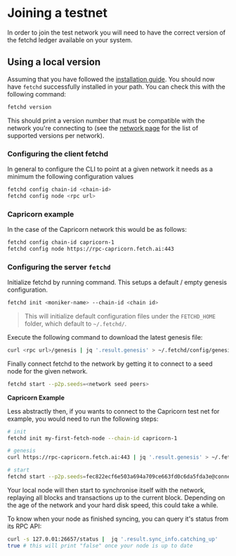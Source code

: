 # Joining a testnet

In order to join the test network you will need to have the correct version of the fetchd ledger available on your system. 

## Using a local version

Assuming that you have followed the [installation guide](../building/). You should now have `fetchd` successfully installed in your path. You can check this with the following command:

```bash
fetchd version
```

This should print a version number that must be compatible with the network you're connecting to (see the [network page](../networks/) for the list of supported versions per network).

### Configuring the client fetchd

In general to configure the CLI to point at a given network it needs as a minimum the following configuration values

```bash
fetchd config chain-id <chain-id>
fetchd config node <rpc url>
```

### Capricorn example

In the case of the Capricorn network this would be as follows:

```bash
fetchd config chain-id capricorn-1
fetchd config node https://rpc-capricorn.fetch.ai:443
```

### Configuring the server `fetchd`

Initialize fetchd by running command. This setups a default / empty genesis configuration.

```bash
fetchd init <moniker-name> --chain-id <chain id>
```

> This will initialize default configuration files under the `FETCHD_HOME` folder, which default to `~/.fetchd/`. 

Execute the following command to download the latest genesis file:

```bash
curl <rpc url>/genesis | jq '.result.genesis' > ~/.fetchd/config/genesis.json
```

Finally connect fetchd to the network by getting it to connect to a seed node for the given network.

```bash
fetchd start --p2p.seeds=<network seed peers>
```

**Capricorn Example**

Less abstractly then, if you wants to connect to the Capricorn test net for example, you would need to run the following steps:

```bash
# init
fetchd init my-first-fetch-node --chain-id capricorn-1

# genesis
curl https://rpc-capricorn.fetch.ai:443 | jq '.result.genesis' > ~/.fetchd/config/genesis.json

# start
fetchd start --p2p.seeds=fec822ecf6e503a694a709ce663fd0c6da5fda3e@connect-capricorn.fetch.ai:36956
```

Your local node will then start to synchronise itself with the network, replaying all blocks and transactions up to the current block. Depending on the age of the network and your hard disk speed, this could take a while. 

To know when your node as finished syncing, you can query it's status from its RPC API:

```bash
curl -s 127.0.01:26657/status |  jq '.result.sync_info.catching_up'
true # this will print "false" once your node is up to date
```
